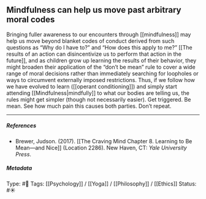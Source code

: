 ## Mindfulness can help us move past arbitrary moral codes  # 

Bringing fuller awareness to our encounters through [[mindfulness]] may help us move beyond blanket codes of conduct derived from such questions as “Why do I have to?” and “How does this apply to me?” [[The results of an action can disincentivize us to perform that action in the future]], and as children grow up learning the results of their behavior, they might broaden their application of the “don’t be mean” rule to cover a wide range of moral decisions rather than immediately searching for loopholes or ways to circumvent externally imposed restrictions. Thus, if we follow how we have evolved to learn ([[operant conditioning]]) and simply start attending [[Mindfulness|mindfully]] to what our bodies are telling us, the rules might get simpler (though not necessarily easier). Get triggered. Be mean. See how much pain this causes both parties. Don’t repeat.

___

##### References

- Brewer, Judson. (2017). [[The Craving Mind Chapter 8. Learning to Be Mean—and Nice]] (Location 2286). New Haven, CT: _Yale University Press_.

##### Metadata

Type: #🔴 
Tags: [[Psychology]] / [[Yoga]] / [[Philosophy]] / [[Ethics]] 
Status: #☀️ 